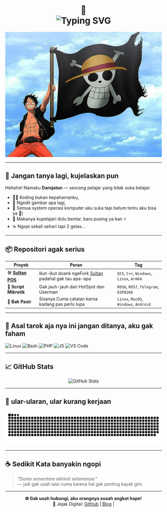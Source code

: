 <h1 align="center">
  🐍 <br>
  <img src="https://readme-typing-svg.demolab.com?font=Fira+Code&size=28&pause=1000&color=3BAF5D&center=true&vCenter=true&width=435&lines=Sarang+Ular+pulak+katanya;CChatGPT+memang+kurang+ajar." alt="Typing SVG" />
</h1>

<p align="center">
  <img src="lufi.jpg" width="640" alt="Makin bangsat aja Pemerintah Indonesia!! NGibarin bendera gini pun mau dipidanakan" />
</p>

---

## 🐍 Jangan tanya lagi, kujelaskan pun

Hehehe! Namaku **Darojatun** — seorang pelajar yang tidak suka belajar:
- 👨‍💻 Koding bukan kepahamanku,
- 🔧 Ngedit gambar apa lagi,
- 🐧 Semua system operasi komputer aku suka tapi belum tentu aku bisa ya 🌟)
- 📄 Makanya kupelajari dulu bentar, baru pusing ya kan ⚡
- ☕ Ngopi sekali sehari tapi 2 gelas...

---

## 📦 Repositori agak serius

| Proyek | Peran | Tag |
|--------|-----------|--------|
| 🛠️ <a href="https://github.com/darojatun/sultan-pos">**Sultan POS**</a> | Ikut-ikut doank ngeFork <a href="https://github.com/apinprastya/sultan">Sultan</a> padahal gak tau apa-apa | `Qt5`, `C++`, `Windows`, `Linux`, `Arm64` |
| 🔄 **Script Mikrotik** | Gak jauh-jauh dari HotSpot dan Userman | `ROS6`, `ROS7`, `Telegram`, `ESP8266` |
| 🧪 **Bak Pasir** | Sisanya Cuma catatan karna kadang pas perlu lupa | `Linux`, `MacOS`, `Windows`, `Android` |

---

## 🧰 Asal tarok aja nya ini jangan ditanya, aku gak faham

![Linux](https://img.shields.io/badge/Linux-FCC624?logo=linux&logoColor=black&style=for-the-badge)
![Bash](https://img.shields.io/badge/Bash-121011?logo=gnubash&logoColor=white&style=for-the-badge)
![PHP](https://img.shields.io/badge/PHP-777BB4?logo=php&logoColor=white&style=for-the-badge)
![JS](https://img.shields.io/badge/JavaScript-F7DF1E?logo=javascript&logoColor=black&style=for-the-badge)
![VS Code](https://img.shields.io/badge/VS_Code-007ACC?logo=visualstudiocode&logoColor=white&style=for-the-badge)

---

## 📈 GitHub Stats

<p align="center">
  <img src="https://github-readme-stats.vercel.app/api?username=darojatun&show_icons=true&theme=tokyonight" alt="GitHub Stats" />
</p>

---

## 🐍 ular-ularan, ular kurang kerjaan

<p align="center">
  <img src="https://raw.githubusercontent.com/Platane/snk/output/github-contribution-grid-snake-dark.svg" alt="snake eating my contribution graph" />
</p>

---

## ☕ Sedikit Kata banyakin ngopi

> _"Dunia sementara akhirat selamanya."_  
> — jadi gak usah lalai cuma karena hal gak penting kayak gini.

---

<p align="center">
  <b>🌐 Gak usah hubungi, aku orangnya susah angkat hape!</b><br>
  💬 Jejak Digital:
  <a href="https://darojatun.github.io/">GitHub</a> |
  <a href="https://blog.djatun.com">Blog</a> |
</p>
